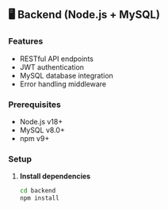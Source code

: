 
## 🖥️ Backend (Node.js + MySQL)

### Features
- RESTful API endpoints
- JWT authentication
- MySQL database integration
- Error handling middleware

### Prerequisites
- Node.js v18+
- MySQL v8.0+
- npm v9+

### Setup

1. **Install dependencies**
   ```bash
   cd backend
   npm install